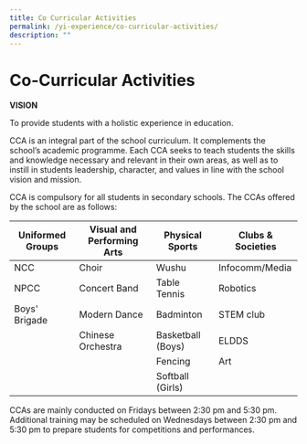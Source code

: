 ```yaml
---
title: Co Curricular Activities
permalink: /yi-experience/co-curricular-activities/
description: ""
---
```

# **Co-Curricular Activities**

**VISION**

To provide students with a holistic experience in education.

CCA is an integral part of the school curriculum. It complements the school’s academic programme. Each CCA seeks to teach students the skills and knowledge necessary and relevant in their own areas, as well as to instill in students leadership, character, and values in line with the school vision and mission.

CCA is compulsory for all students in secondary schools. The CCAs offered by the school are as follows:

| Uniformed Groups 	| Visual and Performing Arts 	| Physical Sports 	| Clubs & Societies 	|
|---	|---	|---	|---	|
| NCC 	| Choir  	| Wushu  	| Infocomm/Media  	|
| NPCC 	| Concert Band  	| Table Tennis  	| Robotics 	|
| Boys' Brigade 	| Modern Dance  	| Badminton  	| STEM club 	|
|  	| Chinese Orchestra  	| Basketball (Boys)  	| ELDDS 	|
|  	|  	| Fencing 	| Art  	|
|   |   | Softball (Girls) |

CCAs are mainly conducted on Fridays between 2:30 pm and 5:30 pm. Additional training may be scheduled on Wednesdays between 2:30 pm and 5:30 pm to prepare students for competitions and performances.